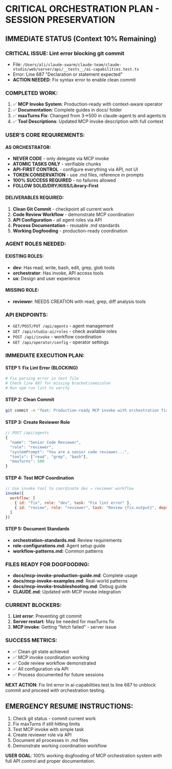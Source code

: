 # CRITICAL ORCHESTRATION PLAN - SESSION PRESERVATION

## IMMEDIATE STATUS (Context 10% Remaining)

### CRITICAL ISSUE: Lint error blocking git commit
- File: `/Users/ali/claude-swarm/claude-team/claude-studio/web/server/api/__tests__/ai-capabilities.test.ts`
- Error: Line 687 "Declaration or statement expected"
- **ACTION NEEDED**: Fix syntax error to enable clean commit

### COMPLETED WORK:
1. ✅ **MCP Invoke System**: Production-ready with context-aware operator
2. ✅ **Documentation**: Complete guides in docs/ folder
3. ✅ **maxTurns Fix**: Changed from 3→500 in claude-agent.ts and agents.ts
4. ✅ **Tool Descriptions**: Updated MCP invoke description with full context

### USER'S CORE REQUIREMENTS:

#### AS ORCHESTRATOR:
- **NEVER CODE** - only delegate via MCP invoke
- **ATOMIC TASKS ONLY** - verifiable chunks
- **API-FIRST CONTROL** - configure everything via API, not UI
- **TOKEN CONSERVATION** - use .md files, reference in prompts
- **100% SUCCESS REQUIRED** - no failures allowed
- **FOLLOW SOLID/DRY/KISS/Library-First**

#### DELIVERABLES REQUIRED:
1. **Clean Git Commit** - checkpoint all current work
2. **Code Review Workflow** - demonstrate MCP coordination
3. **API Configuration** - all agent roles via API
4. **Process Documentation** - reusable .md standards
5. **Working Dogfooding** - production-ready coordination

### AGENT ROLES NEEDED:

#### EXISTING ROLES:
- **dev**: Has read, write, bash, edit, grep, glob tools
- **orchestrator**: Has invoke, API access tools  
- **ux**: Design and user experience

#### MISSING ROLE:
- **reviewer**: NEEDS CREATION with read, grep, diff analysis tools

### API ENDPOINTS:
- `GET/POST/PUT /api/agents` - agent management
- `GET /api/studio-ai/roles` - check available roles
- `POST /api/invoke` - workflow coordination  
- `GET /api/operator/config` - operator settings

### IMMEDIATE EXECUTION PLAN:

#### STEP 1: Fix Lint Error (BLOCKING)
```bash
# Fix parsing error in test file
# Check line 687 for missing bracket/semicolon
# Run npm run lint to verify
```

#### STEP 2: Clean Commit
```bash
git commit -m "feat: Production-ready MCP invoke with orchestration fixes"
```

#### STEP 3: Create Reviewer Role
```javascript
// POST /api/agents
{
  "name": "Senior Code Reviewer",
  "role": "reviewer", 
  "systemPrompt": "You are a senior code reviewer...",
  "tools": ["read", "grep", "bash"],
  "maxTurns": 500
}
```

#### STEP 4: Test MCP Coordination
```javascript
// Use invoke tool to coordinate dev → reviewer workflow
invoke({
  workflow: [
    { id: "fix", role: "dev", task: "Fix lint error" },
    { id: "review", role: "reviewer", task: "Review {fix.output}", deps: ["fix"] }
  ]
})
```

#### STEP 5: Document Standards
- **orchestration-standards.md**: Review requirements
- **role-configurations.md**: Agent setup guide
- **workflow-patterns.md**: Common patterns

### FILES READY FOR DOGFOODING:
- **docs/mcp-invoke-production-guide.md**: Complete usage
- **docs/mcp-invoke-examples.md**: Real-world patterns
- **docs/mcp-invoke-troubleshooting.md**: Debug guide
- **CLAUDE.md**: Updated with MCP invoke integration

### CURRENT BLOCKERS:
1. **Lint error**: Preventing git commit
2. **Server restart**: May be needed for maxTurns fix
3. **MCP invoke**: Getting "fetch failed" - server issue

### SUCCESS METRICS:
- ✅ Clean git state achieved
- ✅ MCP invoke coordination working
- ✅ Code review workflow demonstrated  
- ✅ All configuration via API
- ✅ Process documented for future sessions

**NEXT ACTION**: Fix lint error in ai-capabilities.test.ts line 687 to unblock commit and proceed with orchestration testing.

## EMERGENCY RESUME INSTRUCTIONS:
1. Check git status - commit current work
2. Fix maxTurns if still hitting limits
3. Test MCP invoke with simple task
4. Create reviewer role via API
5. Document all processes in .md files
6. Demonstrate working coordination workflow

**USER GOAL**: 100% working dogfooding of MCP orchestration system with full API control and proper documentation.